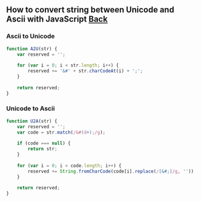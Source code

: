 ## How to convert string between Unicode and Ascii with JavaScript [Back](./qa.md)

### Ascii to Unicode

```js
function A2U(str) {
    var reserved = '';
    
    for (var i = 0; i < str.length; i++) {
        reserved += '&#' + str.charCodeAt(i) + ';';
    }
    
    return reserved;
}
```

### Unicode to Ascii

```js
function U2A(str) {
    var reserved = '';
    var code = str.match(/&#(d+);/g);
    
    if (code === null) {
        return str;
    }
    
    for (var i = 0; i < code.length; i++) {
        reserved += String.fromCharCode(code[i].replace(/[&#;]/g, ''));
    }
    
    return reserved;
}
```
